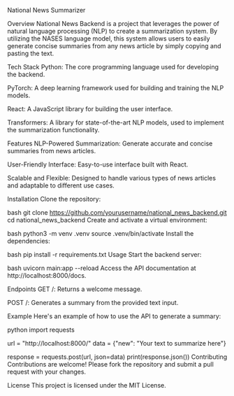 National News Summarizer

Overview
National News Backend is a project that leverages the power of natural language processing (NLP) to create a summarization system. By utilizing the NASES language model, this system allows users to easily generate 
concise summaries from any news article by simply copying and pasting the text.

Tech Stack
Python: The core programming language used for developing the backend.

PyTorch: A deep learning framework used for building and training the NLP models.

React: A JavaScript library for building the user interface.

Transformers: A library for state-of-the-art NLP models, used to implement the summarization functionality.

Features
NLP-Powered Summarization: Generate accurate and concise summaries from news articles.

User-Friendly Interface: Easy-to-use interface built with React.

Scalable and Flexible: Designed to handle various types of news articles and adaptable to different use cases.

Installation
Clone the repository:

bash
git clone https://github.com/yourusername/national_news_backend.git
cd national_news_backend
Create and activate a virtual environment:

bash
python3 -m venv .venv
source .venv/bin/activate
Install the dependencies:

bash
pip install -r requirements.txt
Usage
Start the backend server:

bash
uvicorn main:app --reload
Access the API documentation at http://localhost:8000/docs.

Endpoints
GET /: Returns a welcome message.

POST /: Generates a summary from the provided text input.

Example
Here's an example of how to use the API to generate a summary:

python
import requests

url = "http://localhost:8000/"
data = {"new": "Your text to summarize here"}

response = requests.post(url, json=data)
print(response.json())
Contributing
Contributions are welcome! Please fork the repository and submit a pull request with your changes.

License
This project is licensed under the MIT License.

